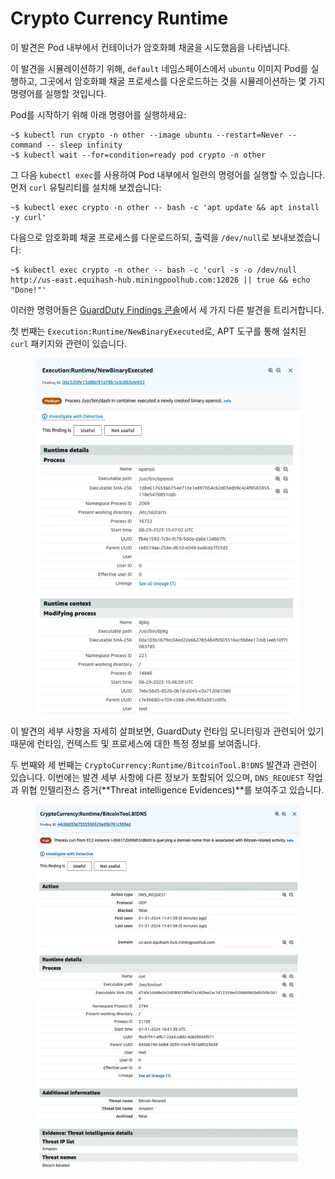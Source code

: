 # Crypto Currency Runtime

이 발견은 Pod 내부에서 컨테이너가 암호화폐 채굴을 시도했음을 나타냅니다.

이 발견을 시뮬레이션하기 위해, `default` 네임스페이스에서 `ubuntu` 이미지 Pod를 실행하고, 그곳에서 암호화폐 채굴 프로세스를 다운로드하는 것을 시뮬레이션하는 몇 가지 명령어를 실행할 것입니다.

Pod를 시작하기 위해 아래 명령어를 실행하세요:

```
~$ kubectl run crypto -n other --image ubuntu --restart=Never --command -- sleep infinity
~$ kubectl wait --for=condition=ready pod crypto -n other
```

그 다음 `kubectl exec`를 사용하여 Pod 내부에서 일련의 명령어를 실행할 수 있습니다. 먼저 `curl` 유틸리티를 설치해 보겠습니다:

```
~$ kubectl exec crypto -n other -- bash -c 'apt update && apt install -y curl'
```

다음으로 암호화폐 채굴 프로세스를 다운로드하되, 출력을 `/dev/null`로 보내보겠습니다:

```
~$ kubectl exec crypto -n other -- bash -c 'curl -s -o /dev/null http://us-east.equihash-hub.miningpoolhub.com:12026 || true && echo "Done!"'
```

이러한 명령어들은 [GuardDuty Findings 콘솔](https://console.aws.amazon.com/guardduty/home#/findings)에서 세 가지 다른 발견을 트리거합니다.

첫 번째는 `Execution:Runtime/NewBinaryExecuted`로, APT 도구를 통해 설치된 `curl` 패키지와 관련이 있습니다.

<figure><img src="../../../.gitbook/assets/image (8) (1).png" alt=""><figcaption></figcaption></figure>

이 발견의 세부 사항을 자세히 살펴보면, GuardDuty 런타임 모니터링과 관련되어 있기 때문에 런타임, 컨텍스트 및 프로세스에 대한 특정 정보를 보여줍니다.

두 번째와 세 번째는 `CryptoCurrency:Runtime/BitcoinTool.B!DNS` 발견과 관련이 있습니다. 이번에는 발견 세부 사항에 다른 정보가 포함되어 있으며, `DNS_REQUEST` 작업과 위협 인텔리전스 증거(**Threat intelligence Evidences)**를 보여주고 있습니다.

<figure><img src="../../../.gitbook/assets/image (9) (1).png" alt=""><figcaption></figcaption></figure>

